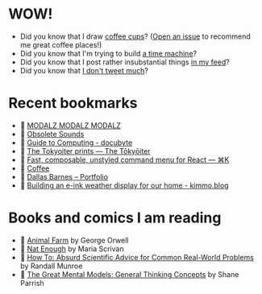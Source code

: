 # WOW!

- Did you know that I draw [coffee cups](https://papercups.mamuso.net/)? ([Open an issue](https://github.com/mamuso/papercups/issues) to recommend me great coffee places!)
- Did you know that I'm trying to build [a time machine](https://github.com/mamuso/fluxcapacitor)?
- Did you know that I post rather insubstantial things [in my feed](https://feed.mamuso.net/)?
- Did you know that [I don't tweet much](https://twitter.com/mamuso)?

# Recent bookmarks

- 👀 [MODALZ MODALZ MODALZ](https://modalzmodalzmodalz.com/)
- 👀 [Obsolete Sounds](https://citiesandmemory.com/obsolete-sounds/)
- 👀 [Guide to Computing - docubyte](https://www.docubyte.com/projects/guide-to-computing/)
- 👀 [The Tokyoiter prints — The Tōkyōiter](http://www.thetokyoiter.com/shop2022)
- 👀 [Fast, composable, unstyled command menu for React — ⌘K](https://cmdk.paco.me/)
- 👀 [Coffee](https://trycoffee.co/)
- 👀 [Dallas Barnes – Portfolio](https://www.dallasbarnes.com/)
- 👀 [Building an e-ink weather display for our home - kimmo.blog](https://kimmo.blog/posts/7-building-eink-weather-display-for-our-home/)


# Books and comics I am reading

- 📘 [Animal Farm](https://www.goodreads.com/book/show/8349198) by George Orwell
- 📘 [Nat Enough](https://www.goodreads.com/book/show/45714795) by Maria Scrivan
- 📘 [How To: Absurd Scientific Advice for Common Real-World Problems](https://www.goodreads.com/book/show/43851501) by Randall Munroe
- 📘 [The Great Mental Models: General Thinking Concepts](https://www.goodreads.com/book/show/58103132) by Shane Parrish

